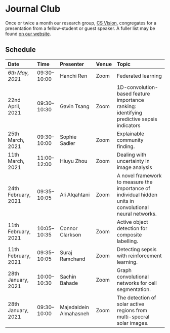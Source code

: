 # Journal Club

Once or twice a month our research group, [CS Vision](http://csvision.swansea.ac.uk), congregates for a presentation from a fellow-student or guest speaker. A fuller list may be found [on our website](http://csvision.swansea.ac.uk/index.php?n=Site.JournalClub).

## Schedule

|Date|Time|Presenter|Venue|Topic|
|:---|:---|:--------|-----|:----|
*6th May, 2021* | 09:30&ndash;10:00 | Hanchi Ren | Zoom | Federated learning
22nd April, 2021 | 09:30&ndash;10:30 | Gavin Tsang | Zoom | 1D-convolution-based feature importance ranking: identifying predictive sepsis indicators
25th March, 2021 | 09:30&ndash;10:00 | Sophie Sadler | Zoom | Explainable community finding.
11th March, 2021 | 11:00&ndash;12:00 | Hiuyu Zhou | Zoom | Dealing with uncertainty in image analysis
24th February, 2021 | 09:35&ndash;10:05 | Ali Alqahtani | Zoom | A novel framework to measure the importance of individual hidden units in convolutional neural networks.
11th February, 2021 | 10:05&ndash;10:35 | Connor Clarkson | Zoom | Active object detection for composite labelling.
11th February, 2021 | 09:35&ndash;10:05 | Suraj Ramchand | Zoom | Detecting sepsis with reinforcement learning.
28th January, 2021 | 10:00&ndash;10:30 | Sachin Bahade | Zoom | Graph convolutional networks for cell segmentation.
28th January, 2021 | 09:30&ndash;10:00 | Majedaldein Almahasneh | Zoom | The detection of solar active regions from multi-specral solar images.